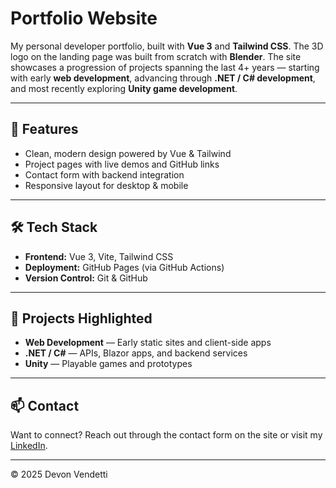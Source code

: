 # Portfolio Website

My personal developer portfolio, built with **Vue 3** and **Tailwind CSS**. The 3D logo on the landing page was built from scratch with **Blender**.
The site showcases a progression of projects spanning the last 4+ years — starting with early **web development**, advancing through **.NET / C# development**, and most recently exploring **Unity game development**.

---

## 🚀 Features

- Clean, modern design powered by Vue & Tailwind
- Project pages with live demos and GitHub links
- Contact form with backend integration
- Responsive layout for desktop & mobile

---

## 🛠️ Tech Stack

- **Frontend:** Vue 3, Vite, Tailwind CSS
- **Deployment:** GitHub Pages (via GitHub Actions)
- **Version Control:** Git & GitHub

---

## 📂 Projects Highlighted

- **Web Development** — Early static sites and client-side apps
- **.NET / C#** — APIs, Blazor apps, and backend services
- **Unity** — Playable games and prototypes

---

## 📫 Contact

Want to connect? Reach out through the contact form on the site or visit my [LinkedIn](https://www.linkedin.com/in/v3nd3tti).

---

© 2025 Devon Vendetti
